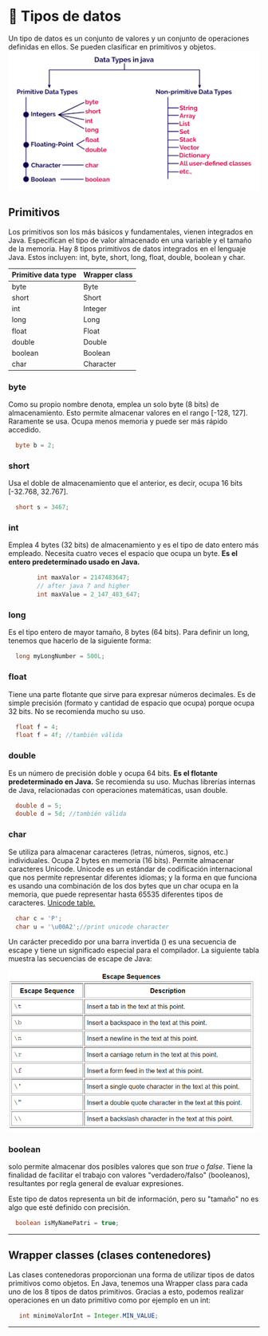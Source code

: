 # 💾 Tipos de datos

Un tipo de datos es un conjunto de valores y un conjunto de operaciones definidas en ellos.
Se pueden clasificar en primitivos y objetos.
![Java](../img/primitives.png)

## Primitivos

Los primitivos son los más básicos y fundamentales, vienen integrados en Java. Especifican el tipo de valor almacenado en una variable y el tamaño de la memoria. Hay 8 tipos primitivos de datos integrados en el lenguaje Java. Estos incluyen: int, byte, short, long, float, double, boolean y char.

| Primitive data type | Wrapper class |
|---------------------|---------------|
| byte                | Byte          |
| short               | Short         |
| int                 | Integer       |
| long                | Long          |
| float               | Float         |
| double              | Double        |
| boolean             | Boolean       |
| char                | Character     |

### byte

Como su propio nombre denota, emplea un solo byte (8 bits) de almacenamiento. Esto permite almacenar valores en el rango [-128, 127]. Raramente se usa. Ocupa menos memoria y puede ser más rápido accedido.

```java
  byte b = 2;
```

### short

Usa el doble de almacenamiento que el anterior, es decir, ocupa 16 bits [-32.768, 32.767].

```java
  short s = 3467;
```

### int

Emplea 4 bytes (32 bits) de almacenamiento y es el tipo de dato entero más empleado. Necesita cuatro veces el espacio que ocupa un byte. **Es el entero predeterminado usado en Java.**

```java
        int maxValor = 2147483647;
        // after java 7 and higher
        int maxValue = 2_147_483_647;
```

### long

Es el tipo entero de mayor tamaño, 8 bytes (64 bits). Para definir un long, tenemos que hacerlo de la siguiente forma:

```java
  long myLongNumber = 500L;
```

### float

Tiene una parte flotante que sirve para expresar números decimales. Es de simple precisión (formato y cantidad de espacio que ocupa) porque ocupa 32 bits. No se recomienda mucho su uso.

```java
  float f = 4;
  float f = 4f; //también válida
```

### double

Es un número de precisión doble y ocupa 64 bits. **Es el flotante predeterminado en Java.** Se recomienda su uso. Muchas librerías internas de Java, relacionadas con operaciones matemáticas, usan double.

```java
  double d = 5;
  double d = 5d; //también válida
```

### char

Se utiliza para almacenar caracteres (letras, números, signos, etc.) individuales. Ocupa 2 bytes en memoria (16 bits). Permite almacenar caracteres Unicode. Unicode es un estándar de codificación internacional que nos permite representar diferentes idiomas; y la forma en que funciona es usando una combinación de los dos bytes que un char ocupa en la memoria, que puede representar hasta 65535 diferentes tipos de caracteres. [Unicode table.](https://unicode-table.com/en/)

```java
  char c = 'P';
  char u = '\u00A2';//print unicode character
```

Un carácter precedido por una barra invertida (\) es una secuencia de escape y tiene un significado especial para el compilador. La siguiente tabla muestra las secuencias de escape de Java:

![Java](../img/scapedsequences.png)

### boolean

solo permite almacenar dos posibles valores que son _true_ o _false_. Tiene la finalidad de facilitar el trabajo con valores "verdadero/falso" (booleanos), resultantes por regla general de evaluar expresiones.

Este tipo de datos representa un bit de información, pero su "tamaño" no es algo que esté definido con precisión.

```java
  boolean isMyNamePatri = true;
```

***

## Wrapper classes (clases contenedores)

Las clases contenedoras proporcionan una forma de utilizar tipos de datos primitivos como objetos. En Java, tenemos una Wrapper class para cada uno de los 8 tipos de datos primitivos. Gracias a esto, podemos realizar operaciones en un dato primitivo como por ejemplo en un int:

```java
   int minimoValorInt = Integer.MIN_VALUE;
```

***

